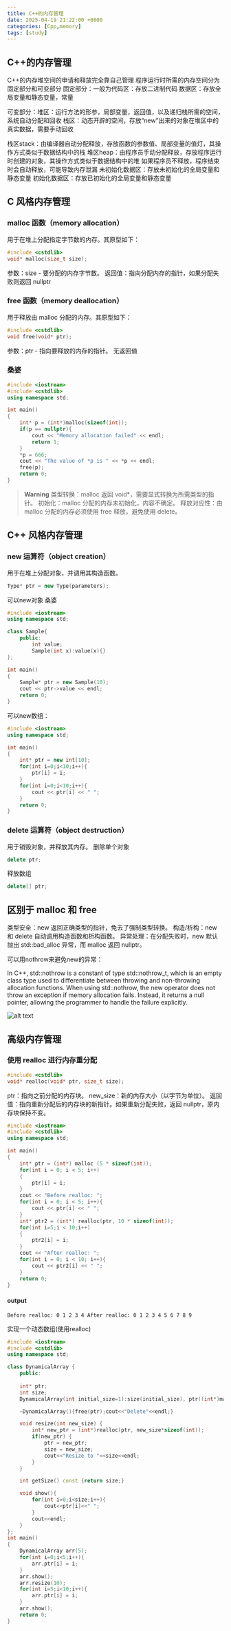 ```yaml
---
title: C++的内存管理
date: 2025-04-19 21:22:00 +0800
categories: [Cpp,memory]
tags: [study]
---
```

## C++的内存管理
C++的内存堆空间的申请和释放完全靠自己管理
程序运行时所需的内存空间分为固定部分和可变部分
固定部分：一般为代码区：存放二进制代码
        数据区：存放全局变量和静态变量，常量

可变部分：堆区：运行方法的形参，局部变量，返回值，以及递归栈所需的空间，系统自动分配和回收
         栈区：动态开辟的空间，存放“new”出来的对象在堆区中的真实数据，需要手动回收

栈区stack：由编译器自动分配释放，存放函数的参数值、局部变量的值灯，其操作方式类似于数据结构中的栈
堆区heap：由程序员手动分配释放，存放程序运行时创建的对象，其操作方式类似于数据结构中的堆
如果程序员不释放，程序结束时会自动释放，可能导致内存泄漏
未初始化数据区：存放未初始化的全局变量和静态变量
初始化数据区：存放已初始化的全局变量和静态变量

## C 风格内存管理
### malloc 函数（memory allocation）
用于在堆上分配指定字节数的内存。其原型如下：


```cpp
#include <cstdlib>
void* malloc(size_t size);
```
参数：size - 要分配的内存字节数。
返回值：指向分配内存的指针，如果分配失败则返回 nullptr

### free 函数（memory deallocation）
用于释放由 malloc 分配的内存。其原型如下：

```cpp
#include <cstdlib>
void free(void* ptr);
```
参数：ptr - 指向要释放的内存的指针。
无返回值

### 桑婆
```cpp
#include <iostream>
#include <cstdlib>
using namespace std;

int main()
{
    int* p = (int*)malloc(sizeof(int));
    if(p == nullptr){
        cout << "Memory allocation failed" << endl;
        return 1;
    }
    *p = 666;
    cout << "The value of *p is " << *p << endl;
    free(p);
    return 0;
}
```


> **Warning**
> 类型转换：malloc 返回 void*，需要显式转换为所需类型的指针。
> 初始化：malloc 分配的内存未初始化，内容不确定。
> 释放对应性：由 malloc 分配的内存必须使用 free 释放，避免使用 delete。

## C++ 风格内存管理

### new 运算符（object creation）
用于在堆上分配对象，并调用其构造函数。
```cpp
Type* ptr = new Type(parameters);
```
可以new对象
桑婆
```cpp
#include <iostream>
using namespace std;

class Sample{
    public:
        int value;
        Sample(int x):value(x){}
};

int main()
{
    Sample* ptr = new Sample(10);
    cout << ptr->value << endl;
    return 0;
}

```


可以new数组：
```cpp
#include <iostream>
using namespace std;

int main()
{
    int* ptr = new int[10];
    for(int i=0;i<10;i++){
        ptr[i] = i;
    }
    for(int i=0;i<10;i++){
        cout << ptr[i] << " ";
    }
    return 0;
}
```
### delete 运算符（object destruction）
用于销毁对象，并释放其内存。
删除单个对象
```cpp
delete ptr;
```
释放数组
```cpp
delete[] ptr;
```

## 区别于 malloc 和 free
类型安全：new 返回正确类型的指针，免去了强制类型转换。
构造/析构：new 和 delete 自动调用构造函数和析构函数。
异常处理：在分配失败时，new 默认抛出 std::bad_alloc 异常，而 malloc 返回 nullptr。

可以用nothrow来避免new的异常：

In C++, std::nothrow is a constant of type std::nothrow_t, which is an empty class type used to differentiate between throwing and non-throwing allocation functions. When using std::nothrow, the new operator does not throw an exception if memory allocation fails. Instead, it returns a null pointer, allowing the programmer to handle the failure explicitly.

![alt text](/assets/2025-04-19-p1.png)


## 高级内存管理
### 使用 realloc 进行内存重分配

```cpp
#include <cstdlib>
void* realloc(void* ptr, size_t size);
```

ptr：指向之前分配的内存块。
new_size：新的内存大小（以字节为单位）。
返回值：指向重新分配后的内存块的新指针。如果重新分配失败，返回 nullptr，原内存块保持不变。

```cpp
#include <iostream>
#include <cstdlib>
using namespace std;

int main()
{
    int* ptr = (int*) malloc (5 * sizeof(int));
    for(int i = 0; i < 5; i++)
    {
        ptr[i] = i;
    }
    cout << "Before realloc: ";
    for(int i = 0; i < 5; i++){
        cout << ptr[i] << " ";
    }
    int* ptr2 = (int*) realloc(ptr, 10 * sizeof(int));
    for(int i=5;i < 10;i++)
    {
        ptr2[i] = i;
    }
    cout << "After realloc: ";
    for(int i = 0; i < 10; i++){
        cout << ptr2[i] << " ";
    }
    return 0;
}
```
#### output
```
Before realloc: 0 1 2 3 4 After realloc: 0 1 2 3 4 5 6 7 8 9 
```
实现一个动态数组(使用realloc)
```cpp
#include <iostream>
#include <cstdlib>
using namespace std;

class DynamicalArray {
    public:
    
    int* ptr;
    int size;
    DynamicalArray(int initial_size=1):size(initial_size), ptr((int*)malloc(size*sizeof(int))){cout<<"Create"<<endl;}

    ~DynamicalArray(){free(ptr);cout<<"Delete"<<endl;}

    void resize(int new_size) {
        int* new_ptr = (int*)realloc(ptr, new_size*sizeof(int));
        if(new_ptr) {
            ptr = new_ptr;
            size = new_size;
            cout<<"Resize to "<<size<<endl;
        }
    }

    int getSize() const {return size;}

    void show(){
        for(int i=0;i<size;i++){
            cout<<ptr[i]<<" ";
        }
        cout<<endl;
    }
};
int main()
{
    DynamicalArray arr(5);
    for(int i=0;i<5;i++){
        arr.ptr[i] = i;
    }
    arr.show();
    arr.resize(10);
    for(int i=5;i<10;i++){
        arr.ptr[i] = i;
    }
    arr.show();
    return 0;
}
```